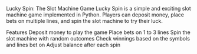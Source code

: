 Lucky Spin: The Slot Machine Game
Lucky Spin is a simple and exciting slot machine game implemented in Python. Players can deposit money, place bets on multiple lines, and spin the slot machine to try their luck.

Features
Deposit money to play the game
Place bets on 1 to 3 lines
Spin the slot machine with random outcomes
Check winnings based on the symbols and lines bet on
Adjust balance after each spin
